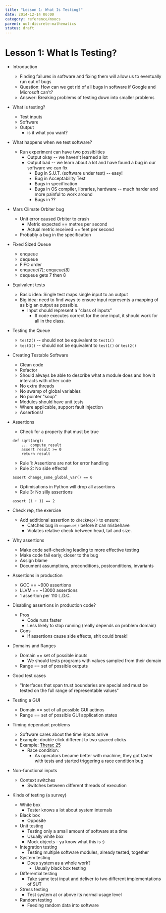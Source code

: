 ```yaml
---
title: "Lesson 1: What Is Testing?"
date: 2014-12-14 00:00
category: reference/moocs
parent: uol-discrete-mathematics
status: draft
---
```


# Lesson 1: What Is Testing?

* Introduction
  * Finding failures in software and fixing them will allow us to eventually run out of bugs
  * Question: How can we get rid of all bugs in software if Google and Microsoft can't?
  * Answer: Breaking problems of testing down into smaller problems
* What is testing?
  * Test inputs
  * Software
  * Output
    * is it what you want?
* What happens when we test software?
  * Run experiment can have two possiblities
    * Output okay -- we haven't learned a lot
    * Output bad -- we learn about a lot and have found a bug in our software we can fix
      * Bug in S.U.T. (software under test) -- easy!
      * Bug in Acceptability Test
      * Bugs in specification
      * Bugs in OS compiler, libraries, hardware -- much harder and more painful to work around
      * Bugs in ??
* Mars Climate Orbiter bug
  * Unit error caused Orbiter to crash
    * Metric expected == metres per second
    * Actual metric received == feet per second
  * Probably a bug in the specification
* Fixed Sized Queue
  * enqueue
  * dequeue
  * FIFO order
  * enqueue(7); enqueue(8)
  * dequeue gets 7 then 8
* Equivalent tests
  * Basic idea: Single test maps single input to an output
  * Big idea: need to find ways to ensure input represents a mapping of as big an output as possible.
    * Input should represent a "class of inputs"
      * If code executes correct for the one input, it should work for all in the class.
* Testing the Queue
  * ```test2()``` -- should not be equivalent to ```test1()```
  * ```test3()``` -- should not be equivalent to ```test1()``` or ```test2()```
* Creating Testable Software
  * Clean code
  * Refactor
  * Should always be able to describe what a module does and how it interacts with other code
  * No extra threads
  * No swamp of global variables
  * No pointer "soup"
  * Modules should have unit tests
  * Where applicable, support fault injection
  * Assertions!
* Assertions
  * Check for a property that must be true

  ```
  def sqrt(arg):
      ... compute result
      assert result >= 0
      return result
  ```

  * Rule 1: Assertions are not for error handling
  * Rule 2: No side effects!

  ```
  assert change_some_global_var() == 0
  ```

    * Optimisations in Python will drop all assertions
  * Rule 3: No silly assertions

  ```
  assert (1 + 1) == 2
  ```

* Check rep, the exercise
  * Add additional assertion to ```checkRep()``` to ensure:
    * Catches bug in ```enqueue()``` before it can misbehave
    * Violates relative check between head, tail and size.
* Why assertions
  * Make code self-checking leading to more effective testing
  * Make code fail early, closer to the bug
  * Assign blame
  * Document assumptions, preconditions, postconditions, invariants
* Assertions in production
  * GCC == ~900 assertions
  * LLVM == ~13000 assertions
  * 1 assertion per 110 L.D.C.
* Disabling assertions in production code?
  * Pros
    * Code runs faster
    * Less likely to stop running (really depends on problem domain)
  * Cons
    * If assertions cause side effects, shit could break!
* Domains and Ranges
  * Domain == set of possible inputs
    * We should tests programs with values sampled from their domain
  * Range == set of possible outputs
* Good test cases
  * "Interfaces that span trust boundaries are apecial and must be tested on the full range of representable values"
* Testing a GUI
  * Domain == set of all possible GUI actinos
  * Range == set of possible GUI application states
* Timing dependant problems
  * Software cares about the time inputs arrive
  * Example: double click different to two spaced clicks
  * Example: [Therac 25](http://en.wikipedia.org/wiki/Therac-25)
    * Race condition:
      * As operators became better with machine, they got faster with tests and started triggering a race condition bug
* Non-functional inputs
  * Context switches
    * Switches between different threads of execution
* Kinds of testing (a survey)
  * White box
    * Tester knows a lot about system internals
  * Black box
    * Opposite
  * Unit testing
    * Testing only a small amount of software at a time
    * Usually white box
    * Mock objects - ya know what this is :)
  * Integration testing
    * Testing multiple software modules, already tested, together
  * System testing
    * Does system as a whole work?
      * Usually black box testing
  * Differential testing
    * Take same test input and deliver to two different implementations of SUT
  * Stress testing
    * Test system at or above its normal usage level
  * Random testing
    * Feeding random data into software
